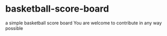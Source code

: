 # basketball-score-board
a simple basketball score board
You are welcome to contribute in any way possible
